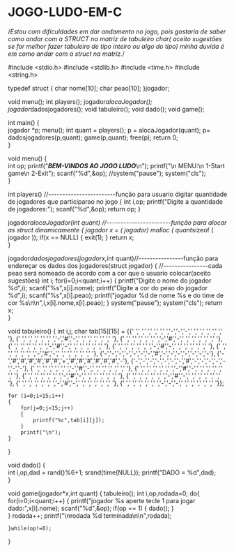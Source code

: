 # JOGO-LUDO-EM-C 
/*Estou com dificuldades em dar andamento no jogo, pois gostaria de saber como andar com a STRUCT na matriz de tabuleiro char( aceito sugestões se for melhor fazer tabuleiro de tipo inteiro ou algo do tipo) minha duvida é em como andar com a struct na matriz.*/

#include <stdio.h>
#include <stdlib.h>
#include <time.h>
#include <string.h>

typedef struct
{
	char nome[10];
	char peao[10];
}jogador;

void menu();
int players();
jogador*alocaJogador();
jogador*dadosjogadores();
void tabuleiro();
void dado();
void game();

int main()
{	
	jogador *p;
	menu();
	int quant = players();
	p = alocaJogador(quant);
	p= dadosjogadores(p,quant);
	game(p,quant);
  free(p);
	return 0;	
}

void menu()
{	
	int op;
	printf("*******************BEM-VINDOS AO JOGO LUDO*******************\n");
	printf("\n                         MENU:\n                         1-Start game\n                         2-Exit");
	scanf("%d",&op);
	//system("pause");
	system("cls");	
}

int players() //------------------------função para usuario digitar quantidade de jogadores que participarao no jogo
{
	int i,op;
	printf("Digite a quantidade de jogadores:");
	scanf("%d",&op);
	return op;
}

jogador*alocaJogador(int quant) //-----------------------função para alocar as struct dinamicamente
{
	jogador *x = ( jogador*) malloc ( quant*sizeof ( jogador ));
	if(x == NULL)
	{
		exit(1);
	}
	return x;	
}

jogador*dadosjogadores(jogador*x,int quant)//----------------função para endereçar os dados dos jogadores(struct jogador)
{                                          //----------------cada peao será nomeado de acordo com a cor que o usuario colocar(aceito sugestões)
	int i;
	for(i=0;i<quant;i++)
	{
		printf("Digite o nome do jogador %d",i);
		scanf("%s",x[i].nome);
		printf("Digite a cor do peao do jogador %d",i);
		scanf("%s",x[i].peao);
		printf("jogador %d de nome %s e do time de cor %s\n\n",i,x[i].nome,x[i].peao);
	}
	system("pause");
	system("cls");
	return x;	
}

void tabuleiro()
{
	int i,j;
	char tab[15][15] = {{' ',' ',' ',' ',' ',' ','-','-','-',' ',' ',' ',' ',' ',' '},
						{' ',' ',' ',' ',' ',' ','-','#','-',' ',' ',' ',' ',' ',' '},
						{' ',' ',' ',' ',' ',' ','-','#','-',' ',' ',' ',' ',' ',' '},
						{' ',' ',' ',' ',' ',' ','-','#','-',' ',' ',' ',' ',' ',' '},
						{' ',' ',' ',' ',' ',' ','-','#','-',' ',' ',' ',' ',' ',' '},
						{' ',' ',' ',' ',' ',' ','-','#','-',' ',' ',' ',' ',' ',' '},
						{'-','-','-','-','-','-','-','#','-','-','-','-','-','-','-'},
						{'-','#','#','#','#','#','#','+','#','#','#','#','#','#','-'},
						{'-','-','-','-','-','-','-','#','-','-','-','-','-','-','-'},
						{' ',' ',' ',' ',' ',' ','-','#','-',' ',' ',' ',' ',' ',' '},
						{' ',' ',' ',' ',' ',' ','-','#','-',' ',' ',' ',' ',' ',' '},
						{' ',' ',' ',' ',' ',' ','-','#','-',' ',' ',' ',' ',' ',' '},
						{' ',' ',' ',' ',' ',' ','-','#','-',' ',' ',' ',' ',' ',' '},
						{' ',' ',' ',' ',' ',' ','-','#','-',' ',' ',' ',' ',' ',' '},
						{' ',' ',' ',' ',' ',' ','-','-','-',' ',' ',' ',' ',' ',' '}};
						
	for (i=0;i<15;i++)
	{
		for(j=0;j<15;j++)
		{
			printf("%c",tab[i][j]);	
		}
		printf("\n");
	}					
}

void dado()
{	
	int i,op,dad = rand()%6+1;
	srand(time(NULL));
	printf("DADO = %d",dad);		
}

void game(jogador*x,int quant)
{
	tabuleiro();
	int i,op,rodada=0;
	do{
		for(i=0;i<quant;i++)
		{
			printf("jogador %s aperte tecle 1 para jogar dado:",x[i].nome);
			scanf("%d",&op);
			if(op == 1)
			{
				dado();	
			}	
		}
		rodada++;
		printf("\nrodada %d terminada\n\n",rodada);
		
	}while(op!=0);
}
